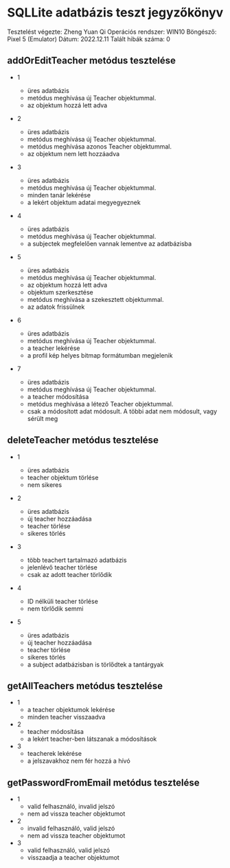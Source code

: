# SQLLite adatbázis teszt jegyzőkönyv
Tesztelést végezte: Zheng Yuan Qi
Operációs rendszer: WIN10
Böngésző: Pixel 5 (Emulator)
Dátum: 2022.12.11
Talált hibák száma: 0

## addOrEditTeacher metódus tesztelése

- 1
    - üres adatbázis
    - metódus meghívása új Teacher objektummal. 
    - az objektum hozzá lett adva

- 2
    - üres adatbázis
    - metódus meghívása új Teacher objektummal. 
    - metódus meghívása azonos Teacher objektummal. 
    - az objektum nem lett hozzáadva

- 3 
    - üres adatbázis
    - metódus meghívása új Teacher objektummal. 
    - minden tanár lekérése
    - a lekért objektum adatai megyegyeznek

- 4
    - üres adatbázis
    - metódus meghívása új Teacher objektummal. 
    - a subjectek megfelelően vannak lementve az adatbázisba
- 5 
    - üres adatbázis
    - metódus meghívása új Teacher objektummal. 
    - az objektum hozzá lett adva
    - objektum szerkesztése
    - metódus meghívása a szekesztett objektummal.
    - az adatok frissülnek
- 6 
    - üres adatbázis
    - metódus meghívása új Teacher objektummal. 
    - a teacher lekérése
    - a profil kép helyes bitmap formátumban megjelenik
- 7
    - üres adatbázis
    - metódus meghívása új Teacher objektummal. 
    - a teacher módosítása
    - metódus meghívása a létező Teacher objektummal. 
    - csak a módosított adat módosult. A többi adat nem módosult, vagy sérült meg

## deleteTeacher metódus tesztelése
- 1
    - üres adatbázis
    - teacher objektum törlése
    - nem sikeres

- 2
    - üres adatbázis
    - új teacher hozzáadása
    - teacher törlése
    - sikeres törlés

- 3 
    - több teachert tartalmazó adatbázis
    - jelenlévő teacher törlése
    - csak az adott teacher törlődik
- 4 
    - ID nélküli teacher törlése
    - nem törlődik semmi
- 5
    - üres adatbázis
    - új teacher hozzáadása
    - teacher törlése
    - sikeres törlés
    - a subject adatbázisban is törlődtek a tantárgyak

## getAllTeachers metódus tesztelése
- 1 
    - a teacher objektumok lekérése
    - minden teacher visszaadva
- 2
    - teacher módosítása
    - a lekért teacher-ben látszanak a módosítások
- 3 
    - teacherek lekérése
    - a jelszavakhoz nem fér hozzá a hívó


## getPasswordFromEmail metódus tesztelése
- 1 
    - valid felhasználó, invalid jelszó
    - nem ad vissza teacher objektumot
- 2 
    - invalid felhasználó, valid jelszó
    - nem ad vissza teacher objektumot
- 3
    - valid felhasználó, valid jelszó
    - visszaadja a teacher objektumot



